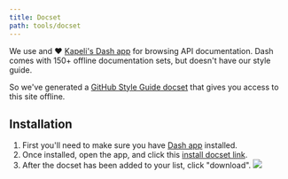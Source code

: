 ```yaml
---
title: Docset
path: tools/docset
---
```


We use and ❤️ [Kapeli's Dash app][dash] for browsing API documentation. Dash comes with 150+ offline documentation sets, but doesn't have our style guide.

So we've generated a [GitHub Style Guide docset][dash-feed] that gives you access to this site offline.

## Installation

1. First you'll need to make sure you have [Dash app][dash] installed.
2. Once installed, open the app, and click this [install docset link][dash-feed].
3. After the docset has been added to your list, click "download".
![](https://user-images.githubusercontent.com/54012/32087284-a87ed8f4-ba8f-11e7-9d84-c61913336491.png)

[dash]: https://kapeli.com/dash
[dash-feed]: dash-feed://https%3A%2F%2Fstyleguide.github.com%2Ffeeds%2FGitHub%20Style%20Guide.xml
